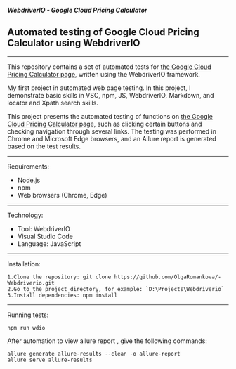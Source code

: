 **_WebdriverIO - Google Cloud Pricing Calculator_**

## Automated testing of Google Cloud Pricing Calculator using WebdriverIO

---

This repository contains a set of automated tests for [the Google Cloud Pricing Calculator page](https://cloud.google.com/products/calculator?hl=ru "Google Cloud Pricing Calculator"),
written using the WebdriverIO framework.

My first project in automated web page testing. In this project, I demonstrate basic skills
in VSC, npm, JS, WebdriverIO, Markdown, and locator and Xpath search skills.

This project presents the automated testing of functions on [the Google Cloud Pricing Calculator page](https://cloud.google.com/products/calculator?hl=ru "Google Cloud Pricing Calculator"),
such as clicking certain buttons and checking navigation through several links.
The testing was performed in Chrome and Microsoft Edge browsers, and an Allure report
is generated based on the test results.

---

Requirements:

- Node.js
- npm
- Web browsers (Chrome, Edge)

---

Technology:

- Tool: WebdriverIO
- Visual Studio Code
- Language: JavaScript

---
Installation:

    1.Clone the repository: git clone https://github.com/OlgaRomankova/-Webdriverio.git      
    2.Go to the project directory, for example: `D:\Projects\Webdriverio`      
    3.Install dependencies: npm install  

---

Running tests:

```
npm run wdio
```

After automation to view allure report , give the following commands:

```
allure generate allure-results --clean -o allure-report
allure serve allure-results
```
